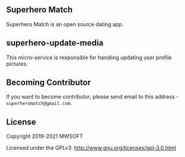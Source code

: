## Superhero Match
Superhero Match is an open source dating app.

## superhero-update-media
This micro-service is responsible for handling updating user profile pictures. 

## Becoming Contributor
If you want to become contributor, please send email to this address - `superheromatch@gmail.com`.

## License
Copyright 2019-2021 MWSOFT

Licensed under the GPLv3: http://www.gnu.org/licenses/gpl-3.0.html